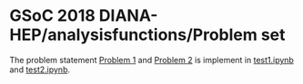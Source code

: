 # GSoC 2018 DIANA-HEP/analysisfunctions/Problem set
The problem statement [Problem 1](problem1.md) and [Problem 2](problem2.md) is implement in [test1.ipynb](test1.ipynb) and [test2.ipynb](test2.ipynb).
